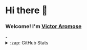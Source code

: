 

<!--
**VikkyDev05/vikkydev05** is a ✨ _special_ ✨ repository because its `README.md` (this file) appears on your GitHub profile.

Here are some ideas to get you started:

- 🔭 I’m currently working on ...
- 🌱 I’m currently learning ...
- 👯 I’m looking to collaborate on ...
- 🤔 I’m looking for help with ...
- 💬 Ask me about ...
- 📫 How to reach me: ...
- 😄 Pronouns: ...
- ⚡ Fun fact: ...
-->
# Hi there 👋
<h3>Welcome! I'm <a href="https://linktr.ee/Vathevitechguy" target="_blank">Victor Aromose</a></h3>
- 

<details>
  <summary>:zap: GitHub Stats</summary>
  <br />
 <img align="left" alt="vikkydev05's GitHub Stats" src="https://github-readme-stats.vercel.app/api?username=vikkydev05&show_icons=true&hide_border=true&theme=dracula" />
</details>

